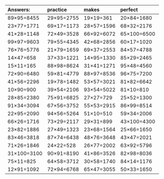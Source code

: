 | Answers: | practice | makes | perfect | ! |
| :--- | :--- | :--- | :--- | :--- |
| 89×95=8455 | 29×95=2755 | 19×19=361 | 20×84=1680 | 51×52=2652 | 
| 23×77=1771 | 69×17=1173 | 28×57=1596 | 68×32=2176 | 45×43=1935 | 
| 41×28=1148 | 72×49=3528 | 66×92=6072 | 65×100=6500 | 47×55=2585 | 
| 99×97=9603 | 79×55=4345 | 42×68=2856 | 60×17=1020 | 57×65=3705 | 
| 76×76=5776 | 21×79=1659 | 69×37=2553 | 84×57=4788 | 100×27=2700 | 
| 14×47=658 | 37×33=1221 | 14×95=1330 | 85×29=2465 | 27×42=1134 | 
| 15×11=165 | 88×98=8624 | 31×41=1271 | 95×48=4560 | 53×11=583 | 
| 72×90=6480 | 59×81=4779 | 88×97=8536 | 96×75=7200 | 62×41=2542 | 
| 41×56=2296 | 19×78=1482 | 53×57=3021 | 81×82=6642 | 47×75=3525 | 
| 10×90=900 | 39×54=2106 | 93×54=5022 | 81×10=810 | 80×87=6960 | 
| 28×85=2380 | 75×91=6825 | 27×27=729 | 25×52=1300 | 74×48=3552 | 
| 91×34=3094 | 67×56=3752 | 55×53=2915 | 86×99=8514 | 34×21=714 | 
| 22×95=2090 | 94×56=5264 | 51×10=510 | 59×34=2006 | 59×74=4366 | 
| 66×26=1716 | 73×29=2117 | 29×31=899 | 43×100=4300 | 42×15=630 | 
| 23×82=1886 | 27×49=1323 | 23×68=1564 | 25×66=1650 | 65×94=6110 | 
| 83×46=3818 | 87×74=6438 | 48×76=3648 | 43×47=2021 | 15×80=1200 | 
| 71×26=1846 | 24×22=528 | 26×77=2002 | 63×92=5796 | 34×10=340 | 
| 31×100=3100 | 90×91=8190 | 41×86=3526 | 82×98=8036 | 52×64=3328 | 
| 75×11=825 | 64×58=3712 | 30×58=1740 | 84×14=1176 | 47×25=1175 | 
| 12×91=1092 | 72×94=6768 | 65×47=3055 | 50×33=1650 | 32×26=832 | 
